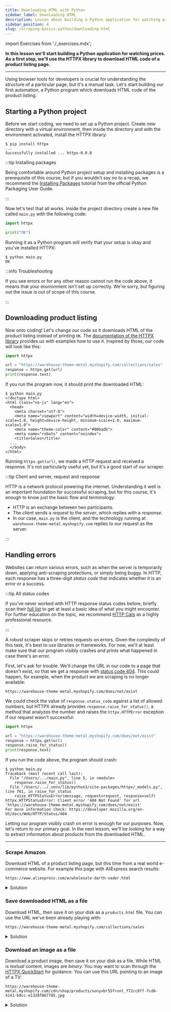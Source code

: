 ```yaml
---
title: Downloading HTML with Python
sidebar_label: Downloading HTML
description: Lesson about building a Python application for watching prices. Using the HTTPX library to download HTML code of a product listing page.
sidebar_position: 4
slug: /scraping-basics-python/downloading-html
---
```


import Exercises from './_exercises.mdx';

**In this lesson we'll start building a Python application for watching prices. As a first step, we'll use the HTTPX library to download HTML code of a product listing page.**

---

Using browser tools for developers is crucial for understanding the structure of a particular page, but it's a manual task. Let's start building our first automation, a Python program which downloads HTML code of the product listing.

## Starting a Python project

Before we start coding, we need to set up a Python project. Create new directory with a virtual environment, then inside the directory and with the environment activated, install the HTTPX library:

```text
$ pip install httpx
...
Successfully installed ... httpx-0.0.0
```

:::tip Installing packages

Being comfortable around Python project setup and installing packages is a prerequisite of this course, but if you wouldn't say no to a recap, we recommend the [Installing Packages](https://packaging.python.org/en/latest/tutorials/installing-packages/) tutorial from the official Python Packaging User Guide.

:::

Now let's test that all works. Inside the project directory create a new file called `main.py` with the following code:

```py
import httpx

print("OK")
```

Running it as a Python program will verify that your setup is okay and you've installed HTTPX:

```text
$ python main.py
OK
```

:::info Troubleshooting

If you see errors or for any other reason cannot run the code above, it means that your environment isn't set up correctly. We're sorry, but figuring out the issue is out of scope of this course.

:::

## Downloading product listing

Now onto coding! Let's change our code so it downloads HTML of the product listing instead of printing `OK`. The [documentation of the HTTPX library](https://www.python-httpx.org/) provides us with examples how to use it. Inspired by those, our code will look like this:

```py
import httpx

url = "https://warehouse-theme-metal.myshopify.com/collections/sales"
response = httpx.get(url)
print(response.text)
```

If you run the program now, it should print the downloaded HTML:

```text
$ python main.py
<!doctype html>
<html class="no-js" lang="en">
  <head>
    <meta charset="utf-8">
    <meta name="viewport" content="width=device-width, initial-scale=1.0, height=device-height, minimum-scale=1.0, maximum-scale=1.0">
    <meta name="theme-color" content="#00badb">
    <meta name="robots" content="noindex">
    <title>Sales</title>
  ...
  </body>
</html>
```

Running `httpx.get(url)`, we made a HTTP request and received a response. It's not particularly useful yet, but it's a good start of our scraper.

:::tip Client and server, request and response

HTTP is a network protocol powering the internet. Understanding it well is an important foundation for successful scraping, but for this course, it's enough to know just the basic flow and terminology:

- HTTP is an exchange between two participants.
- The _client_ sends a _request_ to the _server_, which replies with a _response_.
- In our case, `main.py` is the client, and the technology running at `warehouse-theme-metal.myshopify.com` replies to our request as the server.

:::

## Handling errors

Websites can return various errors, such as when the server is temporarily down, applying anti-scraping protections, or simply being buggy. In HTTP, each response has a three-digit _status code_ that indicates whether it is an error or a success.

:::tip All status codes

If you've never worked with HTTP response status codes before, briefly scan their [full list](https://developer.mozilla.org/en-US/docs/Web/HTTP/Status) to get at least a basic idea of what you might encounter. For further education on the topic, we recommend [HTTP Cats](https://http.cat/) as a highly professional resource.

:::

A robust scraper skips or retries requests on errors. Given the complexity of this task, it's best to use libraries or frameworks. For now, we'll at least make sure that our program visibly crashes and prints what happened in case there's an error.

First, let's ask for trouble. We'll change the URL in our code to a page that doesn't exist, so that we get a response with [status code 404](https://developer.mozilla.org/en-US/docs/Web/HTTP/Status/404). This could happen, for example, when the product we are scraping is no longer available:

```text
https://warehouse-theme-metal.myshopify.com/does/not/exist
```

We could check the value of `response.status_code` against a list of allowed numbers, but HTTPX already provides `response.raise_for_status()`, a method that analyzes the number and raises the `httpx.HTTPError` exception if our request wasn't successful:

```py
import httpx

url = "https://warehouse-theme-metal.myshopify.com/does/not/exist"
response = httpx.get(url)
response.raise_for_status()
print(response.text)
```

If you run the code above, the program should crash:

```text
$ python main.py
Traceback (most recent call last):
  File "/Users/.../main.py", line 5, in <module>
    response.raise_for_status()
  File "/Users/.../.venv/lib/python3/site-packages/httpx/_models.py", line 761, in raise_for_status
    raise HTTPStatusError(message, request=request, response=self)
httpx.HTTPStatusError: Client error '404 Not Found' for url 'https://warehouse-theme-metal.myshopify.com/does/not/exist'
For more information check: https://developer.mozilla.org/en-US/docs/Web/HTTP/Status/404
```

Letting our program visibly crash on error is enough for our purposes. Now, let's return to our primary goal. In the next lesson, we'll be looking for a way to extract information about products from the downloaded HTML.

---

<Exercises />

### Scrape Amazon

Download HTML of a product listing page, but this time from a real world e-commerce website. For example this page with AliExpress search results:

```text
https://www.aliexpress.com/w/wholesale-darth-vader.html
```

<details>
  <summary>Solution</summary>

  ```py
  import httpx

  url = "https://www.aliexpress.com/w/wholesale-darth-vader.html"
  response = httpx.get(url)
  response.raise_for_status()
  print(response.text)
  ```

</details>

### Save downloaded HTML as a file

Download HTML, then save it on your disk as a `products.html` file. You can use the URL we've been already playing with:

```text
https://warehouse-theme-metal.myshopify.com/collections/sales
```

<details>
  <summary>Solution</summary>

  Right in your Terminal or Command Prompt, you can create files by _redirecting output_ of command line programs:

  ```text
  python main.py > products.html
  ```

  If you want to use Python instead, it offers several ways how to create files. The solution below uses [pathlib](https://docs.python.org/3/library/pathlib.html):

  ```py
  import httpx
  from pathlib import Path

  url = "https://warehouse-theme-metal.myshopify.com/collections/sales"
  response = httpx.get(url)
  response.raise_for_status()
  Path("products.html").write_text(response.text)
  ```

</details>

### Download an image as a file

Download a product image, then save it on your disk as a file. While HTML is _textual_ content, images are _binary_. You may want to scan through the [HTTPX QuickStart](https://www.python-httpx.org/quickstart/) for guidance. You can use this URL pointing to an image of a TV:

```text
https://warehouse-theme-metal.myshopify.com/cdn/shop/products/sonyxbr55front_f72cc8ff-fcd6-4141-b9cc-e1320f867785.jpg
```

<details>
  <summary>Solution</summary>

  Python offers several ways how to create files. The solution below uses [pathlib](https://docs.python.org/3/library/pathlib.html):

  ```py
  from pathlib import Path
  import httpx

  url = "https://warehouse-theme-metal.myshopify.com/cdn/shop/products/sonyxbr55front_f72cc8ff-fcd6-4141-b9cc-e1320f867785.jpg"
  response = httpx.get(url)
  response.raise_for_status()
  Path("tv.jpg").write_bytes(response.content)
  ```

</details>
